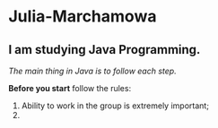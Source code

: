 # Julia-Marchamowa
## I am studying Java Programming.
*The main thing in Java is to follow each step.*

**Before you start** follow the rules:
1. Ability to work in the group is extremely important;
2. 
